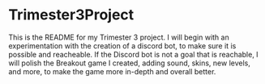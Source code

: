 # Trimester3Project

This is the README for my Trimester 3 project. I will begin with an experimentation with the creation of a discord bot, to make sure it is possible and reacheable. 
If the Discord bot is not a goal that is reachable, I will polish the Breakout game I created, adding sound, skins, new levels, and more, to make the game more in-depth and overall better.
